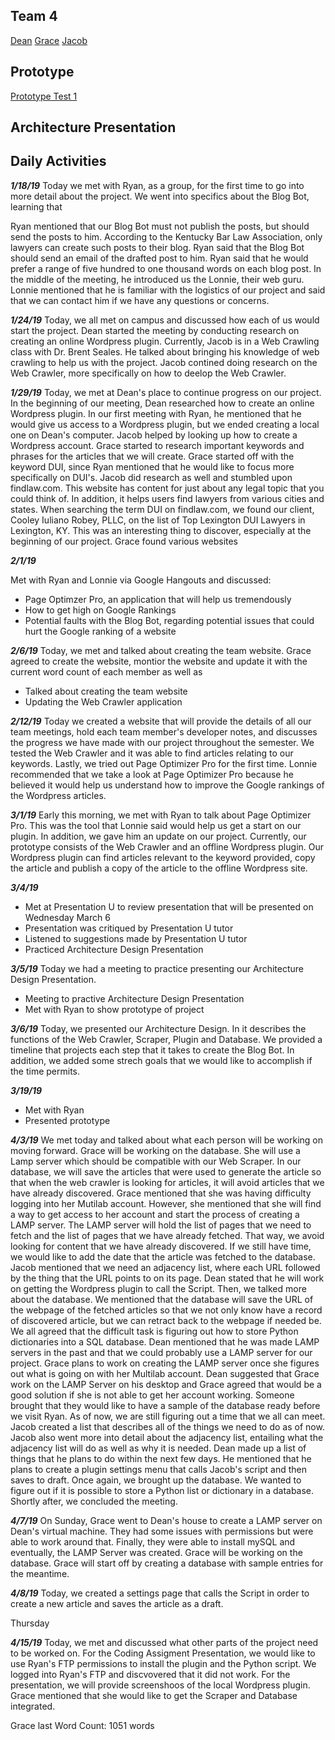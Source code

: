 ## Team 4
<!DOCTYPE html>
<html>
<body>
	<a href="https://github.com/stripedmustard/Team4/blob/master/Dean/Dean.md">Dean</a> 
	<a href="https://github.com/stripedmustard/Team4/blob/master/Grace/Grace.md">Grace</a> 
	<a href="https://github.com/stripedmustard/Team4/blob/master/Jacob/Jacob.md">Jacob</a>
</body>
</html>

## Prototype
<html>
<body>
	<a href="https://www.youtube.com/watch?v=KMXrVrTFd3Y">Prototype Test 1</a>
</body>
</html>

## Architecture Presentation
<html>
<body>

</body>
</html>



## Daily Activities
**_1/18/19_**
Today we met with Ryan, as a group, for the first time to go into more detail about the project. We went into specifics about the Blog Bot, learning that 

Ryan mentioned that our Blog Bot must not publish the posts, but should send the posts to him. According to the Kentucky Bar Law Association, only lawyers can create such posts to their blog. Ryan said that the Blog Bot should send an email of the drafted post to him. Ryan said that he would prefer a range of five hundred to one thousand words on each blog post. In the middle of the meeting, he introduced us the Lonnie, their web guru. Lonnie mentioned that he is familiar with the logistics of our project and said that we can contact him if we have any questions or concerns. 


**_1/24/19_**
Today, we all met on campus and discussed how each of us would start the project. Dean started the meeting by conducting research on creating an online Wordpress plugin. Currently, Jacob is in a Web Crawling class with Dr. Brent Seales. He talked about bringing his knowledge of web crawling to help us with the project. Jacob contined doing research on the Web Crawler, more specifically on how to deelop the Web Crawler.

**_1/29/19_**
Today, we met at Dean's place to continue progress on our project. In the beginning of our meeting, Dean researched how to create an
online Wordpress plugin. In our first meeting with Ryan, he mentioned that he would give us access to a Wordpress plugin, but we ended
creating a local one on Dean's computer. Jacob helped by looking up how to create a Wordpress account. Grace started to research
important keywords and phrases for the articles that we will create. Grace started off with the keyword DUI, since Ryan mentioned that
he would like to focus more specifically on DUI's. Jacob did research as well and stumbled upon findlaw.com. This website has content
for just about any legal topic that you could think of. In addition, it helps users find lawyers from various cities and states. When
searching the term DUI on findlaw.com, we found our client, Cooley Iuliano Robey, PLLC, on the list of Top Lexington DUI Lawyers in
Lexington, KY. This was an interesting thing to discover, especially at the beginning of our project. Grace found various websites 




**_2/1/19_**<p>
Met with Ryan and Lonnie via Google Hangouts and discussed:<p>
- Page Optimzer Pro, an application that will help us tremendously
- How to get high on Google Rankings
- Potential faults with the Blog Bot, regarding potential issues that could hurt the Google ranking of a website

**_2/6/19_**
Today, we met and talked about creating the team website. Grace agreed to create the website, montior the website and update it with the current word count of each member as well as 
- Talked about creating the team website
- Updating the Web Crawler application

**_2/12/19_**
Today we created a website that will provide the details of all our team meetings, hold each team member's developer notes, and
discusses the progress we have made with our project throughout the semester. We tested the Web Crawler and it was able to find articles
relating to our keywords. Lastly, we tried out Page Optimizer Pro for the first time. Lonnie recommended that we take a look at Page
Optimizer Pro because he believed it would help us understand how to improve the Google rankings of the Wordpress articles. 

**_3/1/19_**
Early this morning, we met with Ryan to talk about Page Optimizer Pro. This was the tool that Lonnie said would help us get a start on
our plugin. In addition, we gave him an update on our project. Currently, our prototype consists of the Web Crawler and an offline
Wordpress plugin. Our Wordpress plugin can find articles relevant to the keyword provided, copy the article and publish a copy of the
article to the offline Wordpress site.

**_3/4/19_**
- Met at Presentation U to review presentation that will be presented on Wednesday March 6
- Presentation was critiqued by Presentation U tutor
- Listened to suggestions made by Presentation U tutor
- Practiced Architecture Design Presentation

**_3/5/19_**
Today we had a meeting to practice presenting our Architecture Design Presentation. 

- Meeting to practive Architecture Design Presentation
- Met with Ryan to show prototype of project

**_3/6/19_**
Today, we presented our Architecture Design. In it describes the functions of the Web Crawler, Scraper, Plugin and Database. We provided a timeline that projects each step that it takes to create the Blog Bot. In addition, we added some strech goals that we would like to accomplish if the time permits. 

**_3/19/19_**
- Met with Ryan
- Presented prototype

**_4/3/19_**
We met today and talked about what each person will be working on moving forward. Grace will be working on the database. She will use a
Lamp server which should be compatible with our Web Scraper. In our database, we will save the articles that were used to generate the
article so that when the web crawler is looking for articles, it will avoid articles that we have already discovered. Grace mentioned
that she was having difficulty logging into her Mutilab account. However, she mentioned that she will find a way to get access to her
account and start the process of creating a LAMP server. The LAMP server will hold the list of pages that we need to fetch and the list
of pages that we have already fetched. That way, we avoid looking for content that we have already discovered. If we still have time, we
would like to add the date that the article was fetched to the database. Jacob mentioned that we need an adjacency list, where each URL
followed by the thing that the URL points to on its page. Dean stated that he will work on getting the Wordpress plugin to call the
Script. Then, we talked more about the database. We mentioned that the database will save the URL of the webpage of the fetched articles
so that we not only know have a record of discovered article, but we can retract back to the webpage if needed be. We all agreed that
the difficult task is figuring out how to store Python dictionaries into a SQL database. Dean mentioned that he was made LAMP servers in
the past and that we could probably use a LAMP server for our project. Grace plans to work on creating the LAMP server once she figures
out what is going on with her Multilab account. Dean suggested that Grace work on the LAMP Server on his desktop and Grace agreed that
would be a good solution if she is not able to get her account working. Someone brought that they would like to have a sample of the
database ready before we visit Ryan. As of now, we are still figuring out a time that we all can meet. Jacob created a list that
describes all of the things we need to do as of now. Jacob also went more into detail about the adjacency list, entailing what the
adjacency list will do as well as why it is needed. Dean made up a list of things that he plans to do within the next few days. He
mentioned that he plans to create a plugin settings menu that calls Jacob's script and then saves to draft. Once again, we brought up
the database. We wanted to figure out if it is possible to store a Python list or dictionary in a database. Shortly after, we concluded
the meeting.

**_4/7/19_**
On Sunday, Grace went to Dean's house to create a LAMP server on Dean's virtual machine. They had some issues with permissions but were
able to work around that. Finally, they were able to install mySQL and eventually, the LAMP Server was created. Grace will be working on
the database. Grace will start off by creating a database with sample entries for the meantime. 

**_4/8/19_**
Today, we created a settings page that calls the Script in order to create a new article and saves the article as a draft. 


Thursday 


**_4/15/19_**
Today, we met and discussed what other parts of the project need to be worked on. For the Coding Assigment Presentation, we would like
to use Ryan's FTP permissions to install the plugin and the Python script. We logged into Ryan's FTP and discvovered that it did not
work. For the presentation, we will provide screenshoos of the local Wordpress plugin. Grace mentioned that she would like to get the
Scraper and Database integrated.

Grace last Word Count: 1051 words
